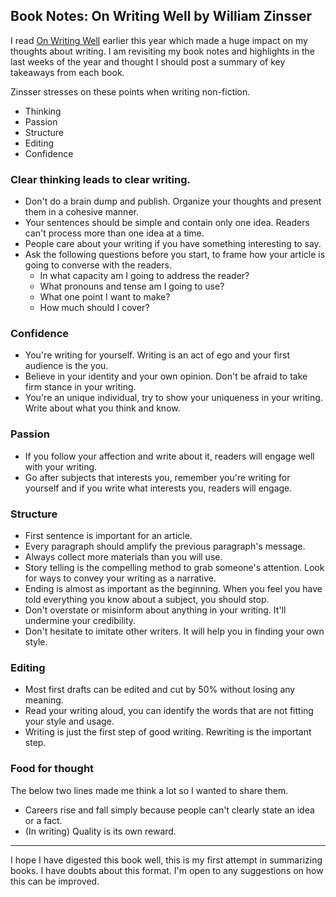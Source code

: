 ## Book Notes: On Writing Well by William Zinsser

I read  [On Writing Well](https://www.goodreads.com/book/show/53343.On_Writing_Well)  earlier this year which made a huge impact on my thoughts about writing. I am revisiting my book notes and highlights in the last weeks of the year and thought I should post a summary of key takeaways from each book.

Zinsser stresses on these points when writing non-fiction.

- Thinking
- Passion
- Structure
- Editing
- Confidence

### Clear thinking leads to clear writing.
- Don't do a brain dump and publish. Organize your thoughts and present them in a cohesive manner.
- Your sentences should be simple and contain only one idea. Readers can't process more than one idea at a time.
- People care about your writing if you have something interesting to say.
- Ask the following questions before you start, to frame how your article is going to converse with the readers.
    - In what capacity am I going to address the reader?
    - What pronouns and tense am I going to use?
    - What one point I want to make?
    - How much should I cover?

### Confidence
- You're writing for yourself. Writing is an act of ego and your first audience is the you.
- Believe in your identity and your own opinion. Don't be afraid to take firm stance in your writing.
- You're an unique individual, try to show your uniqueness in your writing. Write about what you think and know.

### Passion
- If you follow your affection and write about it, readers will engage well with your writing.
- Go after subjects that interests you, remember you're writing for yourself and if you write what interests you, readers will engage.

### Structure
- First sentence is important for an article.
- Every paragraph should amplify the previous paragraph's message.
- Always collect more materials than you will use.
- Story telling is the compelling method to grab someone's attention. Look for ways to convey your writing as a narrative.
- Ending is almost as important as the beginning. When you feel you have told everything you know about a subject, you should stop.
- Don't overstate or misinform about anything in your writing. It'll undermine your credibility.
- Don't hesitate to imitate other writers. It will help you in finding your own style.

### Editing
- Most first drafts can be edited and cut by 50% without losing any meaning.
- Read your writing aloud, you can identify the words that are not fitting your style and usage.
- Writing is just the first step of good writing. Rewriting is the important step.

### Food for thought
The below two lines made me think a lot so I wanted to share them.

- Careers rise and fall simply because people can't clearly state an idea or a fact.
- (In writing) Quality is its own reward.


***

I hope I have digested this book well, this is my first attempt in summarizing books. I have doubts about this format. I'm open to any suggestions on how this can be improved.